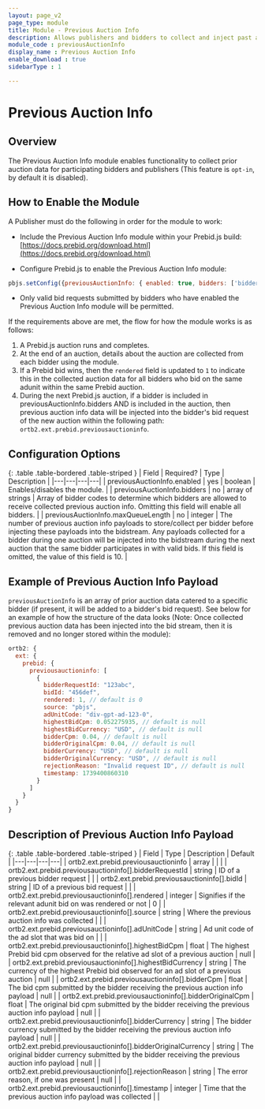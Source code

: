 ```yaml
---
layout: page_v2
page_type: module
title: Module - Previous Auction Info
description: Allows publishers and bidders to collect and inject past auction data into future bid requests
module_code : previousAuctionInfo
display_name : Previous Auction Info
enable_download : true
sidebarType : 1

---
```


# Previous Auction Info

## Overview

The Previous Auction Info module enables functionality to collect prior auction data for participating bidders and publishers (This feature is `opt-in`, by default it is disabled).

## How to Enable the Module

A Publisher must do the following in order for the module to work:

* Include the Previous Auction Info module within your Prebid.js build: [https://docs.prebid.org/download.html](https://docs.prebid.org/download.html)

* Configure Prebid.js to enable the Previous Auction Info module:

```javascript
pbjs.setConfig({previousAuctionInfo: { enabled: true, bidders: ['bidderCode1', 'bidderCode2'], maxQueueLength: 10 }})
```

* Only valid bid requests submitted by bidders who have enabled the Previous Auction Info module will be permitted.

If the requirements above are met, the flow for how the module works is as follows:

1. A Prebid.js auction runs and completes.
1. At the end of an auction, details about the auction are collected from each bidder using the module.
1. If a Prebid bid wins, then the `rendered` field is updated to `1` to indicate this in the collected auction data for all bidders who bid on the same adunit within the same Prebid auction.
1. During the next Prebid.js auction, if a bidder is included in previousAuctionInfo.bidders AND is included in the auction, then previous auction info data will be injected into the bidder's bid request of the new auction within the following path: `ortb2.ext.prebid.previousauctioninfo`.

## Configuration Options

{: .table .table-bordered .table-striped }
| Field | Required? | Type | Description |
|---|---|---|---|
| previousAuctionInfo.enabled | yes | boolean | Enables/disables the module. |
| previousAuctionInfo.bidders | no | array of strings  | Array of bidder codes to determine which bidders are allowed to receive collected previous auction info. Omitting this field will enable all bidders. |
| previousAuctionInfo.maxQueueLength | no | integer  | The number of previous auction info payloads to store/collect per bidder before injecting these payloads into the bidstream. Any payloads collected for a bidder during one auction will be injected into the bidstream during the next auction that the same bidder participates in with valid bids. If this field is omitted, the value of this field is 10. |

## Example of Previous Auction Info Payload

`previousAuctionInfo` is an array of prior auction data catered to a specific bidder (if present, it will be added to a bidder's bid request). See below for an example of how the structure of the data looks (Note: Once collected previous auction data has been injected into the bid stream, then it is removed and no longer stored within the module):

```javascript
ortb2: {
  ext: {
    prebid: {
      previousauctioninfo: [
        {
          bidderRequestId: "123abc",
          bidId: "456def",
          rendered: 1, // default is 0
          source: "pbjs",
          adUnitCode: "div-gpt-ad-123-0",
          highestBidCpm: 0.052275935, // default is null
          highestBidCurrency: "USD", // default is null
          bidderCpm: 0.04, // default is null
          bidderOriginalCpm: 0.04, // default is null
          bidderCurrency: "USD", // default is null
          bidderOriginalCurrency: "USD", // default is null
          rejectionReason: "Invalid request ID", // default is null
          timestamp: 1739400860310
        }
      ]
    }
  }
}
```

## Description of Previous Auction Info Payload

{: .table .table-bordered .table-striped }
| Field | Type | Description | Default |
|---|---|---|---|
| ortb2.ext.prebid.previousauctioninfo | array |  |  |
| ortb2.ext.prebid.previousauctioninfo[].bidderRequestId | string | ID of a previous bidder request |  |
| ortb2.ext.prebid.previousauctioninfo[].bidId | string | ID of a previous bid request |  |
| ortb2.ext.prebid.previousauctioninfo[].rendered | integer | Signifies if the relevant adunit bid on was rendered or not | 0 |
| ortb2.ext.prebid.previousauctioninfo[].source | string | Where the previous auction info was collected |  |
| ortb2.ext.prebid.previousauctioninfo[].adUnitCode | string | Ad unit code of the ad slot that was bid on |  |
| ortb2.ext.prebid.previousauctioninfo[].highestBidCpm | float | The highest Prebid bid cpm observed for the relative ad slot of a previous auction | null |
| ortb2.ext.prebid.previousauctioninfo[].highestBidCurrency | string | The currency of the highest Prebid bid observed for an ad slot of a previous auction | null |
| ortb2.ext.prebid.previousauctioninfo[].bidderCpm | float | The bid cpm submitted by the bidder receiving the previous auction info payload | null |
| ortb2.ext.prebid.previousauctioninfo[].bidderOriginalCpm | float | The original bid cpm submitted by the bidder receiving the previous auction info payload | null |
| ortb2.ext.prebid.previousauctioninfo[].bidderCurrency | string | The bidder currency submitted by the bidder receiving the previous auction info payload | null |
| ortb2.ext.prebid.previousauctioninfo[].bidderOriginalCurrency | string | The original bidder currency submitted by the bidder receiving the previous auction info payload | null |
| ortb2.ext.prebid.previousauctioninfo[].rejectionReason | string | The error reason, if one was present | null |
| ortb2.ext.prebid.previousauctioninfo[].timestamp | integer | Time that the previous auction info payload was collected |  |
